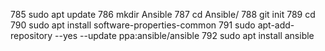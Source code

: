 785	 sudo apt update 
786	 mkdir Ansible
787	 cd Ansible/
788	 git init
789	 cd
790	 sudo apt install software-properties-common
791	 sudo apt-add-repository --yes --update ppa:ansible/ansible
792	 sudo apt install ansible
